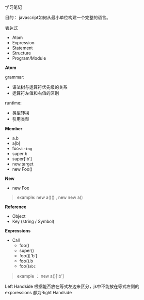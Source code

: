 学习笔记

目的： javascript如何从最小单位构建一个完整的语言。

表达式

- Atom 
- Expression
- Statement
- Structure
- Program/Module



**Atom** 

grammar:
- 语法树与运算符优先级的关系
- 运算符左值和右值的区别

runtime:
- 类型转换
- 引用类型

**Member**
- a.b
- a[b]
- foo`string`
- super.b
- super['b']
- new.target
- new Foo()

**New**
- new Foo
>  example: new a()()   , new new a()  

**Reference**
- Object
- Key (string / Symbol)


**Expressions**
- Call
    - foo()
    - super()
    - foo()['b']
    - foo().b
    - foo()`abc`
> example ： new a()['b']


Left Handside 根据能否放在等式左边来区分，js中不能放在等式左侧的exporessions 都为Right Handside 


